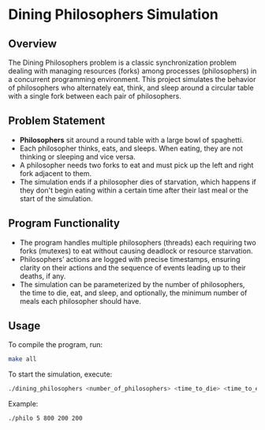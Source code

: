 # Dining Philosophers Simulation

## Overview

The Dining Philosophers problem is a classic synchronization problem dealing with managing resources (forks) among processes (philosophers) in a concurrent programming environment. This project simulates the behavior of philosophers who alternately eat, think, and sleep around a circular table with a single fork between each pair of philosophers.

## Problem Statement

- **Philosophers** sit around a round table with a large bowl of spaghetti.
- Each philosopher thinks, eats, and sleeps. When eating, they are not thinking or sleeping and vice versa.
- A philosopher needs two forks to eat and must pick up the left and right fork adjacent to them.
- The simulation ends if a philosopher dies of starvation, which happens if they don't begin eating within a certain time after their last meal or the start of the simulation.

## Program Functionality

- The program handles multiple philosophers (threads) each requiring two forks (mutexes) to eat without causing deadlock or resource starvation.
- Philosophers’ actions are logged with precise timestamps, ensuring clarity on their actions and the sequence of events leading up to their deaths, if any.
- The simulation can be parameterized by the number of philosophers, the time to die, eat, and sleep, and optionally, the minimum number of meals each philosopher should have.

## Usage

To compile the program, run:

```bash
make all
```

To start the simulation, execute:
```bash
./dining_philosophers <number_of_philosophers> <time_to_die> <time_to_eat> <time_to_sleep> [number_of_meals]
```

Example:
```bash
./philo 5 800 200 200
```